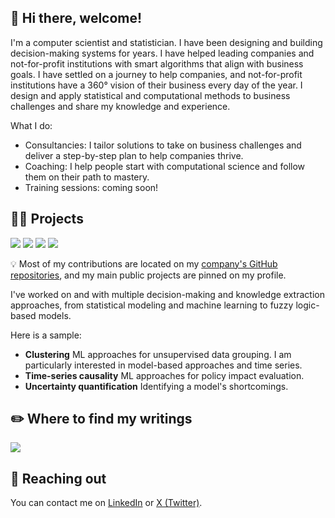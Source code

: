 <h2>👋 Hi there, welcome! </h2>
<p align="left">

I'm a computer scientist and statistician. I have been designing and building decision-making systems for years. I have helped leading companies and not-for-profit institutions with smart algorithms that align with business goals. I have settled on a journey to help companies, and not-for-profit institutions have a 360° vision of their business every day of the year. I design and apply statistical and computational methods to business challenges and share my knowledge and experience.

What I do:
  * Consultancies: I tailor solutions to take on business challenges and deliver a step-by-step plan to help companies thrive.
  * Coaching: I help people start with computational science and follow them on their path to mastery.
  * Training sessions: coming soon!

<h2>👨‍💻 Projects </h2>

![](https://img.shields.io/badge/Python-3776AB?style=for-the-badge&logo=python&logoColor=white)
![](https://img.shields.io/badge/Rust-000000?style=for-the-badge&logo=rust&logoColor=white)
![](https://img.shields.io/badge/R-276DC3?style=for-the-badge&logo=r&logoColor=white)
![](https://img.shields.io/badge/Microsoft%20SQL%20Server-CC2927?style=for-the-badge&logo=microsoft%20sql%20server&logoColor=white)

💡 Most of my contributions are located on my [company's GitHub repositories](https://github.com/orgs/cognitive-works-consulting/repositories), and my main public projects are pinned on my profile.

I've worked on and with multiple decision-making and knowledge extraction approaches, from statistical modeling and machine learning to fuzzy logic-based models.

Here is a sample:
  * **Clustering** ML approaches for unsupervised data grouping. I am particularly interested in model-based approaches and time series.
  * **Time-series causality** ML approaches for policy impact evaluation.
  * **Uncertainty quantification** Identifying a model's shortcomings.

<h2>✏️ Where to find my writings </h2>

<a href="https://linktr.ee/mpalenciaolivar" target="">![](https://img.shields.io/badge/linktree-1de9b6?style=for-the-badge&logo=linktree&logoColor=white)</a>

<h2>📧 Reaching out</h2>

You can contact me on <a href="https://www.linkedin.com/in/mpalenciaolivar/">LinkedIn</a> or <a href="https://twitter.com/mpalenciaolivar" target="">X (Twitter)</a>.

<!-- [![Miguel's GitHub stats](https://github-readme-stats.vercel.app/api?username=mpalenciaolivar)](https://github.com/mpalenciaolivar/github-readme-stats)

